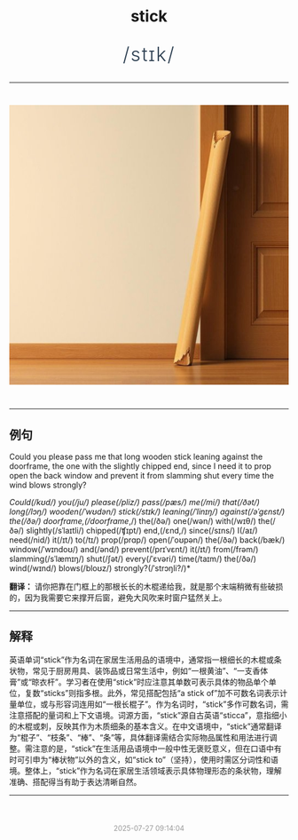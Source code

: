 <div align="center">

# stick

<div style="margin: 30px 0;">
<h1 style="font-size: 2.5em; font-weight: 300; letter-spacing: 2px; margin: 0; color: #2c3e50;">
/stɪk/
</h1>
</div>

</div>

---

<div align="center" style="margin: 40px 0;">

![stick](images/stick.png)

</div>

---

## 例句

Could you please pass me that long wooden stick leaning against the doorframe, the one with the slightly chipped end, since I need it to prop open the back window and prevent it from slamming shut every time the wind blows strongly?

*Could(/kʊd/) you(/ju/) please(/pliz/) pass(/pæs/) me(/mi/) that(/ðət/) long(/lɔŋ/) wooden(/ˈwʊdən/) stick(/stɪk/) leaning(/ˈlinɪŋ/) against(/əˈgɛnst/) the(/ðə/) doorframe,(/doorframe*,/) the(/ðə/) one(/wən/) with(/wɪθ/) the(/ðə/) slightly(/sˈlaɪtli/) chipped(/ʧɪpt/) end,(/ɛnd,/) since(/sɪns/) I(/aɪ/) need(/nid/) it(/ɪt/) to(/tɪ/) prop(/prɑp/) open(/ˈoʊpən/) the(/ðə/) back(/bæk/) window(/ˈwɪndoʊ/) and(/ənd/) prevent(/prɪˈvɛnt/) it(/ɪt/) from(/frəm/) slamming(/sˈlæmɪŋ/) shut(/ʃət/) every(/ˈɛvəri/) time(/taɪm/) the(/ðə/) wind(/wɪnd/) blows(/bloʊz/) strongly?(/ˈstrɔŋli?/)*

**翻译：** 请你把靠在门框上的那根长长的木棍递给我，就是那个末端稍微有些破损的，因为我需要它来撑开后窗，避免大风吹来时窗户猛然关上。

---

## 解释

英语单词“stick”作为名词在家居生活用品的语境中，通常指一根细长的木棍或条状物，常见于厨房用具、装饰品或日常生活中，例如“一根黄油”、“一支香体膏”或“晾衣杆”。学习者在使用“stick”时应注意其单数可表示具体的物品单个单位，复数“sticks”则指多根。此外，常见搭配包括“a stick of”加不可数名词表示计量单位，或与形容词连用如“一根长棍子”。作为名词时，“stick”多作可数名词，需注意搭配的量词和上下文语境。词源方面，“stick”源自古英语“sticca”，意指细小的木棍或刺，反映其作为木质细条的基本含义。在中文语境中，“stick”通常翻译为“棍子”、“枝条”、“棒”、“条”等，具体翻译需结合实际物品属性和用法进行调整。需注意的是，“stick”在生活用品语境中一般中性无褒贬意义，但在口语中有时可引申为“棒状物”以外的含义，如“stick to”（坚持），使用时需区分词性和语境。整体上，“stick”作为名词在家居生活领域表示具体物理形态的条状物，理解准确、搭配得当有助于表达清晰自然。


---

<div align="center" style="margin-top: 50px;">
<small style="color: #999; font-size: 0.9em;">2025-07-27 09:14:04</small>
</div>
